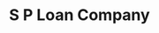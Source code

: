 ---
title: S P Loan Company
slug: s-p-loan-company
updated-on: '2024-05-30T13:44:31.749Z'
created-on: '2024-05-30T13:41:46.671Z'
published-on: '2024-05-30T13:54:32.469Z'
f_city-state-2:
- cms/city/bemidji-mn.md
- cms/city/grand-rapids-mn.md
f_locations:
- cms/payday-loan/s-p-loan-company-26141.md
- cms/payday-loan/s-p-loan-company-26142.md
- cms/payday-loan/s-p-loan-company-26143.md
- cms/payday-loan/s-p-loan-company-26144.md
f_states:
- cms/state/minnesota.md
layout: '[company].html'
tags: company
---